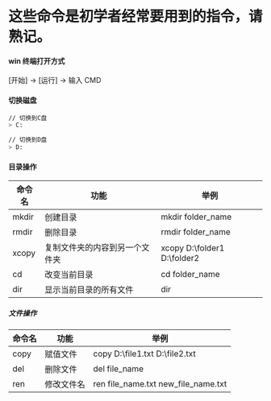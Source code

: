 # 这些命令是初学者经常要用到的指令，请熟记。

#### win 终端打开方式

[开始] -> [运行] -> 输入 CMD

#### 切换磁盘

```bash
// 切换到C盘
> C:

// 切换到D盘
> D:
```

#### 目录操作

| 命令名 | 功能                           | 举例                        |
| ------ | ------------------------------ | --------------------------- |
| mkdir  | 创建目录                       | mkdir folder_name           |
| rmdir  | 删除目录                       | rmdir folder_name           |
| xcopy  | 复制文件夹的内容到另一个文件夹 | xcopy D:\folder1 D:\folder2 |
| cd     | 改变当前目录                   | cd folder_name              |
| dir    | 显示当前目录的所有文件         | dir                         |

##### 文件操作

| 命令名 | 功能       | 举例                                |
| ------ | ---------- | ----------------------------------- |
| copy   | 赋值文件   | copy D:\file1.txt D:\file2.txt      |
| del    | 删除文件   | del file_name                       |
| ren    | 修改文件名 | ren file_name.txt new_file_name.txt |
